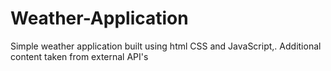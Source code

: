 # Weather-Application
Simple weather application built using html CSS and JavaScript,. Additional content taken from external API's 
